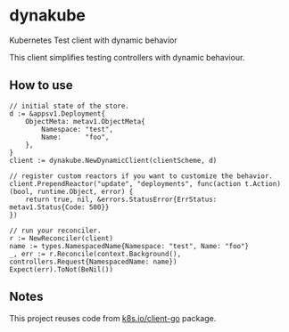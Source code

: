 # dynakube

Kubernetes Test client with dynamic behavior

This client simplifies testing controllers with dynamic behaviour.

## How to use

```
// initial state of the store.
d := &appsv1.Deployment{
    ObjectMeta: metav1.ObjectMeta{
        Namespace: "test",
        Name:      "foo",
    },
}
client := dynakube.NewDynamicClient(clientScheme, d)

// register custom reactors if you want to customize the behavior. 
client.PrependReactor("update", "deployments", func(action t.Action) (bool, runtime.Object, error) {
    return true, nil, &errors.StatusError{ErrStatus: metav1.Status{Code: 500}}
})

// run your reconciler.
r := NewReconciler(client)
name := types.NamespacedName{Namespace: "test", Name: "foo"}
_, err := r.Reconcile(context.Background(), controllers.Request{NamespacedName: name})
Expect(err).ToNot(BeNil())
```

## Notes
This project reuses code from [k8s.io/client-go](https://github.com/kubernetes/client-go) package.
